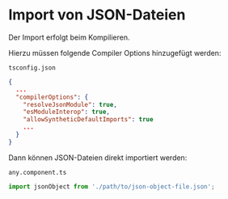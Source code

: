 # Import von JSON-Dateien

Der Import erfolgt beim Kompilieren.

Hierzu müssen folgende Compiler Options hinzugefügt werden:

`tsconfig.json`

```json
{
  ...
  "compilerOptions": {
    "resolveJsonModule": true,
    "esModuleInterop": true,
    "allowSyntheticDefaultImports": true
    ...
  }
}
```

Dann können JSON-Dateien direkt importiert werden:

`any.component.ts`

```typescript
import jsonObject from './path/to/json-object-file.json';
```

